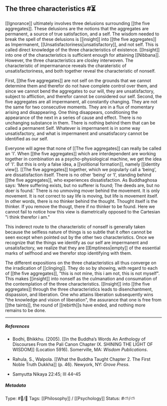 ## The three characteristics  #⏳ 

[[Ignorance]] ultimately involves three delusions surrounding [[the five aggregates]]. These delusions are the notions that the aggregates are permanent, a source of true satisfaction, and a self. The wisdom needed to break the spell of these delusions is [[insight]] into [[the five aggregates]] as Impermanent, [[Unsatisfactoriness|unsatisfactory]], and not self. This is called direct knowledge of the three characteristics of existence. [[Insight]] into one of the characteristics is sufficient enough for attaining [[Nibbana]]. However, the three characteristics are closley interwoven. The characteristic of impermanance reveals the charateristic of unsatisfactoriness, and both together reveal the characteristic of nonself. 

First, [[the five aggregates]] are not self on the grounds that we cannot determine them and therefor do not have complete control over them, and since we cannot bend the aggregates to our will, they are unsatisfactory, subject to affliction, and therefor cannot be considered our self. Second, the five aggregates are all impermanent, all constantly changing. They are not the same for two consecutive moments. They are in a flux of momentary arising and disappearing. One thing disappears, conditioning the appearance of the next in a series of cause and effect. There is no unchanging substance in them. There is nothing behind them that can be called a permanent Self. Whatever is impermanent is in some way unsatisfactory, and what is impermanent and unsatisfacory cannot be identified as our self. 

Everyone will agree that none of [[The five aggregates]] can really be called an 'I'. When [[the five aggregates]] which are interdependent are working together in combination as a psycho-physiological machine, we get the idea of 'I'. But this is only a false idea, a [[volitional formation]], namely [[identity view]]. [[The five aggregates]] together, which we popularly call a ‘being’, are dissatisfaction itself. There is no other ‘being’ or ‘I’, standing behind [[the five aggregates]], who experiences dissatisfaction. As Buddhaghosa says: ‘Mere suffering exists, but no sufferer is found; The deeds are, but no doer is found.’ There is no unmoving mover behind the movement. It is only movement. It is not correct to say life is moving, but life is movement itself. In other words, there is no thinker behind the thought. Thought itself is the thinker. If you remove the thougt, there if no thinker to be found. Here we cannot fail to notice how this view is diametrically opposed to the Cartesian "i think therefor i am."

This inderect route to the characteristic of nonself is generally taken because the selfless nature of things is so subtle that it often cannot be seen except when pointed out by the other two characteristics. Once we recognize that the things we identify as our self are impermanent and unsatisfactory, we realize that they are [[Emptiness|empty]] of the essential marks of selfhood and we therefor stop identifying with them. 

The different expositions on the three chatacteristics all thus converge on the irradication of [[clinging]]. They do so by showing, with regard to each of [[the five aggregates]], "this is not mine, this i am not, this is not myself". This makes [[insight]] into nonself as the culmanation and consumation of the contemplation of the three characteristics. [[Insight]] into [[the five aggregates]] through the three characteristics leads to disenchantment, dispassion, and liberation. One who attains liberation subsequently wins "the knowledge and vision of liberation", the assurance that one is free from [[the taints]], the round of [[rebirth]]s have ended, and nothing more remains to be done.

___

##### References

- Bodhi, Bhikkhu. (2005). [[In the Buddha’s Words An Anthology of Discourses From the Pali Canon Chapter IX. SHINING THE LIGHT OF WISDOM]] (Location 5916). Somerville, MA: _Wisdom Publications_.

- Rahula, S., Walpola. [[What the Buddha Taught Chapter 2. The First Noble Truth Dukkha]] (p. 46). Newyork, NY: _Grove Press_.

- Samyutta Nikaya 22:45; III 44–45

##### Metadata
Type: #🔵/🔵 
Tags: [[Philosophy]] / [[Psychology]] 
Status: #⛅️/⛅️ 
